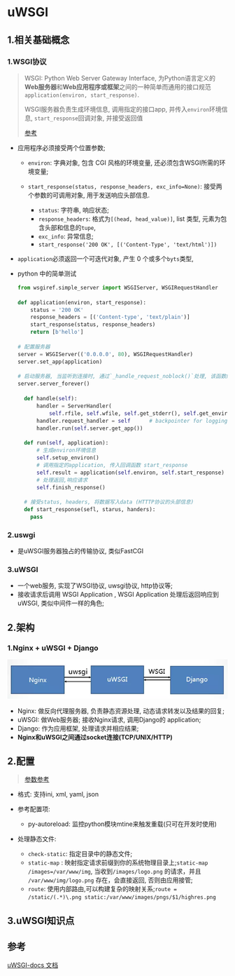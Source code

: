 # uWSGI

## 1.相关基础概念

### 1.WSGI协议

> WSGI: Python Web Server Gateway Interface, 为Python语言定义的**Web服务器**和**Web应用程序或框架**之间的一种简单而通用的接口规范`application(environ, start_response)`.
>
> WSGI服务器负责生成环境信息, 调用指定的接口app, 并传入`environ`环境信息, `start_response`回调对象, 并接受返回值
>
> [参考](https://www.python.org/dev/peps/pep-3333/)

- 应用程序必须接受两个位置参数;

  - `environ`: 字典对象, 包含 CGI 风格的环境变量, 还必须包含WSGI所需的环境变量;

  - `start_response(status, response_headers, exc_info=None)`: 接受两个参数的可调用对象, 用于发送响应头部信息.

    - `status`: 字符串, 响应状态;
    - `response_headers`: 格式为`[(head, head_value)]`, list 类型, 元素为包含头部和信息的`tupe`,
    - `exc_info`: 异常信息;
    - `start_response('200 OK', [('Content-Type', 'text/html')])`

- `application`必须返回一个可迭代对象, 产生 0 个或多个`byts`类型,

- python 中的简单测试

  ```python
  from wsgiref.simple_server import WSGIServer, WSGIRequestHandler

  def application(environ, start_response):
      status = '200 OK'
      response_headers = [('Content-type', 'text/plain')]
      start_response(status, response_headers)
      return [b'hello']

  # 配置服务器
  server = WSGIServer(('0.0.0.0', 80), WSGIRequestHandler)
  server.set_app(application)

  # 启动服务器, 当监听到连接时, 通过`_handle_request_noblock()`处理, 该函数内部通过 一系列调用, 最后会实例化RequestHandlerClass, ReqestHandlerClass初始化时会执行handle方法 对于WSGI, WSGIRequsestHandler().handle();
  server.server_forever()

    def handle(self):
        handler = ServerHandler(
            self.rfile, self.wfile, self.get_stderr(), self.get_environ())
        handler.request_handler = self      # backpointer for logging
        handler.run(self.server.get_app())
    
    def run(self, application):
        # 生成environ环境信息
        self.setup_environ()
        # 调用指定的application, 传入回调函数 start_response
        self.result = application(self.environ, self.start_response)
        # 处理返回,响应请求
        self.finish_response()
    
    # 接受status, headers, 将数据写入data (HTTTP协议的头部信息)
    def start_response(sefl, starus, handers):
      pass
  ```

### 2.uswgi

- 是uWSGI服务器独占的传输协议, 类似FastCGI

### 3.uWSGI

- 一个web服务, 实现了WSGI协议, uwsgi协议, http协议等;
- 接收请求后调用 WSGI Application , WSGI Application 处理后返回响应到 uWSGI, 类似中间件一样的角色;

## 2.架构

### 1.Nginx + uWSGI + Django

![](.\image\Nginx+uWSGI+Django.webp)

- Nginx: 做反向代理服务器, 负责静态资源处理, 动态请求转发以及结果的回复;
- uWSGI: 做Web服务器; 接收Nginx请求, 调用Django的 application;
- Django: 作为应用框架, 处理请求并相应结果;
- **Nginx和uWSGI之间通过socket连接(TCP/UNIX/HTTP)**

## 2.配置

> [参数参考](https://uwsgi-docs-zh.readthedocs.io/zh_CN/latest/Options.html)

- 格式: 支持ini, xml, yaml, json
- 参考配置项:
  - py-autoreload: 监控python模块mtine来触发重载(只可在开发时使用)

- 处理静态文件:
  - `check-static`:  指定目录中的静态文件;
  - `static-map` : 映射指定请求前缀到你的系统物理目录上;`static-map /images=/var/www/img`, 当收到`/images/logo.png` 的请求，并且 `/var/www/img/logo.png` 存在，会直接返回, 否则由应用接管;
  - `route`: 使用内部路由,可以构建复杂的映射关系;`route = /static/(.*)\.png static:/var/www/images/pngs/$1/highres.png`

## 3.uWSGI知识点



## 参考

[uWSGI-docs 文档](https://uwsgi-docs-zh.readthedocs.io/zh_CN/latest/index.html)

  ```

  ```